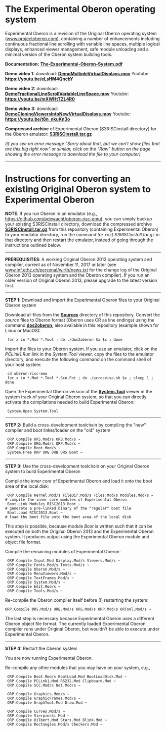 # The Experimental Oberon operating system
Experimental Oberon is a revision of the Original Oberon operating system (www.projectoberon.com), containing a number of enhancements including continuous fractional line scrolling with variable line spaces, multiple logical displays, enhanced viewer management, safe module unloading and a minimal version of the Oberon system building tools.

**Documentation:** [**The-Experimental-Oberon-System.pdf**](Documentation/The-Experimental-Oberon-System.pdf)

**Demo video 1:** 
download: [**DemoMultipleVirtualDisplays.mov**](Documentation/DemoMultipleVirtualDisplays.mov)
Youtube: **https://youtu.be/eLsHM4QncbY**

**Demo video 2:** 
download: [**DemoFractionalLineScrollVariableLineSpace.mov**](Documentation/DemoFractionalLineScrollVariableLineSpace.mov)
Youtube: **https://youtu.be/mXWHtTZL4R0**

**Demo video 3:**
download: [**DemoCloningViewersIntoNewVirtualDisplays.mov**](Documentation/DemoCloningViewersIntoNewVirtualDisplays.mov)
Youtube: **https://youtu.be/t8n_nkuKn3o**

**Compressed archive** of Experimental Oberon (S3RISCinstall directory) for the Oberon emulator: [**S3RISCinstall.tar.gz**](Documentation/S3RISCinstall.tar.gz)

*(if you see an error message "Sorry about that, but we can’t show files that are this big right now" or similar, click on the "Raw" button on the page showing the error message to download the file to your computer)*

------------------------------------------------------

# Instructions for converting an existing Original Oberon system to Experimental Oberon

**NOTE**: If you run Oberon in an emulator (e.g., https://github.com/pdewacht/oberon-risc-emu), you can simply backup your existing S3RISCinstall directory, download the compressed archive [**S3RISCinstall.tar.gz**](Documentation/S3RISCinstall.tar.gz) from this repository (containing Experimental Oberon) to your emulator directory, run the command *tar xvzf S3RISCinstall.tar.gz* in that directory and then restart the emulator, instead of going through the instructions outlined below.

------------------------------------------------------

**PREREQUISITES**: A working Original Oberon 2013 operating system and compiler, current as of November 11, 2017 or later (see www.inf.ethz.ch/personal/wirth/news.txt for the change log of the Original Oberon 2013 operating system and the Oberon compiler). If you run an older version of Original Oberon 2013, please upgrade to the latest version first.

------------------------------------------------------

**STEP 1**: Download and import the Experimental Oberon files to your Original Oberon system

Download all files from the [**Sources**](Sources/) directory of this repository. Convert the *source* files to Oberon format (Oberon uses CR as line endings) using the command [**dos2oberon**](dos2oberon), also available in this repository (example shown for Linux or MacOS):

     for x in *.Mod *.Tool ; do ./dos2oberon $x $x ; done

Import the files to your Oberon system. If you use an emulator, click on the *PCLink1.Run* link in the *System.Tool* viewer, copy the files to the emulator directory, and execute the following command on the command shell of your host system:

     cd oberon-risc-emu
     for x in *.Mod *.Tool *.Scn.Fnt ; do ./pcreceive.sh $x ; sleep 1 ; done

Open the Experimental Oberon version of the [**System.Tool**](Sources/System.Tool) viewer in the system track of your Original Oberon system, so that you can directly activate the compilations needed to build Experimental Oberon:

     System.Open System.Tool

------------------------------------------------------

**STEP 2:** Build a cross-development toolchain by compiling the "new" compiler and boot linker/loader on the "old" system

     ORP.Compile ORS.Mod/s ORB.Mod/s ~
     ORP.Compile ORG.Mod/s ORP.Mod/s ~
     ORP.Compile Boot.Mod/s ~
     System.Free ORP ORG ORB ORS Boot ~

------------------------------------------------------

**STEP 3:** Use the cross-development toolchain on your Original Oberon system to build Experimental Oberon

Compile the *inner core* of Experimental Oberon and load it onto the boot area of the local disk:

     ORP.Compile Kernel.Mod/s FileDir.Mod/s Files.Mod/s Modules.Mod/s ~   # compile the inner core modules of Experimental Oberon
     Boot.Link Modules RISC2013.Boot ~                                    # generate a pre-linked binary of the "regular" boot file
     Boot.Load RISC2013.Boot ~                                            # load the boot file onto the boot area of the local disk

This step is possible, because module *Boot* is written such that it can be executed on both the Original Oberon 2013 and the Experimental Oberon system. It produces output using the Experimental Oberon module and object file format.

Compile the remaining modules of Experimental Oberon:

     ORP.Compile Input.Mod Display.Mod/s Viewers.Mod/s ~
     ORP.Compile Fonts.Mod/s Texts.Mod/s ~
     ORP.Compile Oberon.Mod/s ~
     ORP.Compile MenuViewers.Mod/s ~
     ORP.Compile TextFrames.Mod/s ~
     ORP.Compile System.Mod/s ~
     ORP.Compile Edit.Mod/s ~
     ORP.Compile Tools.Mod/s ~

Re-compile the Oberon compiler itself before (!) restarting the system:

    ORP.Compile ORS.Mod/s ORB.Mod/s ORG.Mod/s ORP.Mod/s ORTool.Mod/s ~

The last step is necessary because Experimental Oberon uses a different Oberon object file format. The currently loaded Experimental Oberon compiler runs under Original Oberon, but wouldn't be able to execute under Experimental Oberon.

------------------------------------------------------

**STEP 4:** Restart the Oberon system

You are now running Experimental Oberon.

Re-compile any other modules that you may have on your system, e.g.,

     ORP.Compile Boot.Mod/s BootLoad.Mod BootLoadDisk.Mod ~
     ORP.Compile PCLink1.Mod RS232.Mod Clipboard.Mod ~
     ORP.Compile SCC.Mod/s Net.Mod/s ~

     ORP.Compile Graphics.Mod/s ~
     ORP.Compile GraphicFrames.Mod/s ~
     ORP.Compile GraphTool.Mod Draw.Mod ~

     ORP.Compile Curves.Mod/s ~
     ORP.Compile Sierpinski.Mod ~
     ORP.Compile Hilbert.Mod Stars.Mod Blink.Mod ~
     ORP.Compile Rectangles.Mod/s Checkers.Mod ~
